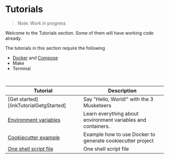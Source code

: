<!-- DOCTOC SKIP -->

# Tutorials

> Note: Work in progress

Welcome to the Tutorials section. Some of them will have working code already.

The tutorials in this section require the following

* [Docker][linkDocker] and [Compose][linkCompose]
* Make
* Terminal

<br>

Tutorial | Description
---|---
[Get started][linkTutorialGetgStarted] | Say "Hello, World!" with the 3 Musketeers
[Environment variables][linkTutorialEnvVars] | Learn everything about environment variables and containers.
[Cookiecutter example][linkCookiecutterExample] | Example how to use Docker to generate cookiecutter project
[One shell script file][linkTutorialOneShellScript] | One shell script file


[linkDocker]: https://docs.docker.com/engine/installation/
[linkCompose]: https://docs.docker.com/compose/install/
[linkTutorialGetStarted]: ./hello_world/
[linkTutorialEnvVars]: ./environment_variables/
[linkTutorialOneShellScript]: ./one_script_file/
[linkCookiecutterExample]: https://github.com/3musketeersio/cookiecutter-musketeers-echo
